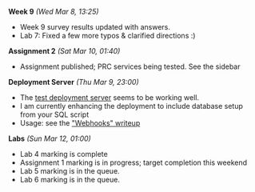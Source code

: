 **Week 9** *(Wed Mar 8, 13:25)*  
- Week 9 survey results updated with answers.
- Lab 7: Fixed a few more typos & clarified directions :)

**Assignment 2** *(Sat Mar 10, 01:40)*
- Assignment published; PRC services being tested. See the sidebar

**Deployment Server** *(Thu Mar 9, 23:00)*  
- The [test deployment server](http://deployer.jlparry.com/) seems to be working well.
- I am currently enhancing the deployment to include database setup from your SQL script
- Usage: see the ["Webhooks" writeup](/display/lesson/webhooks) 

**Labs** *(Sun Mar 12, 01:00)*  
- Lab 4 marking is complete
- Assignment 1 marking is in progress; target completion this weekend
- Lab 5 marking is in the queue.
- Lab 6 marking is in the queue.
